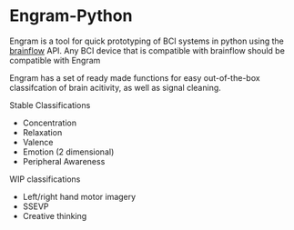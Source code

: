 # Engram-Python

Engram is a tool for quick prototyping of BCI systems in python using the [brainflow](https://brainflow.org/) API.
Any BCI device that is compatible with brainflow should be compatible with Engram

Engram has a set of ready made functions for easy out-of-the-box classifcation of brain acitivity, as well as signal cleaning. 

Stable Classifications
* Concentration
* Relaxation
* Valence
* Emotion (2 dimensional)
* Peripheral Awareness

WIP classifications
* Left/right hand motor imagery 
* SSEVP
* Creative thinking
